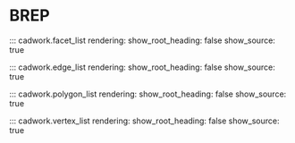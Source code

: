 # BREP

::: cadwork.facet_list
    rendering:
        show_root_heading: false
        show_source: true

::: cadwork.edge_list
    rendering:
        show_root_heading: false
        show_source: true

::: cadwork.polygon_list
    rendering:
        show_root_heading: false
        show_source: true

::: cadwork.vertex_list
    rendering:
        show_root_heading: false
        show_source: true
